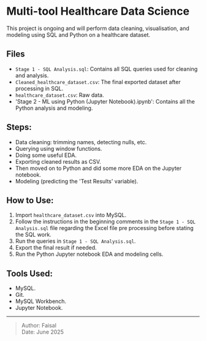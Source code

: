 ﻿# Multi-tool Healthcare Data Science

This project is ongoing and will perform data cleaning, visualisation, and modeling using SQL and Python on a healthcare dataset.

## Files

- `Stage 1 - SQL Analysis.sql`: Contains all SQL queries used for cleaning and analysis.
- `Cleaned_healthcare_dataset.csv`: The final exported dataset after processing in SQL.
- `healthcare_dataset.csv`: Raw data.
- 'Stage 2 - ML using Python (Jupyter Notebook).ipynb': Contains all the Python analysis and modeling.

## Steps:

- Data cleaning: trimming names, detecting nulls, etc.
- Querying using window functions.
- Doing some useful EDA.
- Exporting cleaned results as CSV.
- Then moved on to Python and did some more EDA on the Jupyter notebook.
- Modeling (predicting the 'Test Results' variable).

## How to Use:

1. Import `healthcare_dataset.csv` into MySQL.
2. Follow the instructions in the beginning comments in the `Stage 1 - SQL Analysis.sql` file regarding the Excel file pre processing before stating the SQL work.
3. Run the queries in `Stage 1 - SQL Analysis.sql`.
4. Export the final result if needed.
5. Run the Python Jupyter notebook EDA and modeling cells.

## Tools Used:

- MySQL.
- Git.
- MySQL Workbench.
- Jupyter Notebook.

---

> Author: Faisal  
> Date: June 2025
